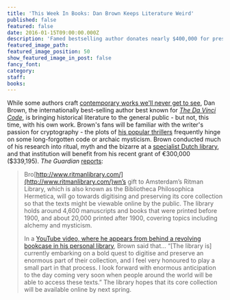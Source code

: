 ```yaml
---
title: 'This Week In Books: Dan Brown Keeps Literature Weird'
published: false
featured: false
date: 2016-01-15T09:00:00.000Z
description: 'Famed bestselling author donates nearly $400,000 for preservation of priceless arcane manuscripts.'
featured_image_path:
featured_image_position: 50
show_featured_image_in_post: false
fancy_font:
category:
staff:
books:
---
```



While some authors craft [contemporary works we'll never get to see](http://www.brooklinebooksmith.com/this-week-in-books/2016/06/06/this-week-in-books-by-the-time-david-mitchell-s-next-book-comes-out-we-ll-all-be-dead/), Dan Brown, the internationally best-selling author best known for [*The Da Vinci Code*](http://www.brooklinebooksmith-shop.com/book/9780307474278), is bringing historical literature to the general public - but not, this time, with his own work. Brown's fans will be familiar with the writer's passion for cryptography - the plots of [his popular thrillers](http://www.brooklinebooksmith-shop.com/search/author/%22Brown%2C%20Dan%22) frequently hinge on some long-forgotten code or archaic mysticism. Brown conducted much of his research into ritual, myth and the bizarre at a [specialist Dutch library](http://www.ritmanlibrary.com/), and that institution will benefit from his recent grant of €300,000 ($339,195). *The Guardian* [reports](https://www.theguardian.com/books/2016/jun/17/dan-brown-donates-300000-to-digitise-mystical-books-that-inspired-him):

> Bro[http://www.ritmanlibrary.com/](http://www.ritmanlibrary.com/)wn’s gift to Amsterdam’s Ritman Library, which is also known as the Bibliotheca Philosophica Hermetica, will go towards digitising and preserving its core collection so that the texts might be viewable online by the public. The library holds around 4,600 manuscripts and books that were printed before 1900, and about 20,000 printed after 1900, covering topics including alchemy and mysticism.
>
> In a [YouTube video, where he appears from behind a revolving bookcase in his personal library](http://www.ritmanlibrary.com/2016/06/author-dan-brown-donates-to-digitize-ancient-texts/), Brown said that… “[The library is] currently embarking on a bold quest to digitise and preserve an enormous part of their collection, and I feel very honoured to play a small part in that process. I look forward with enormous anticipation to the day coming very soon when people around the world will be able to access these texts.” The library hopes that its core collection will be available online by next spring.